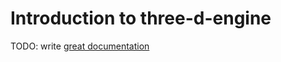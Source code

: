# Introduction to three-d-engine

TODO: write [great documentation](http://jacobian.org/writing/what-to-write/)
